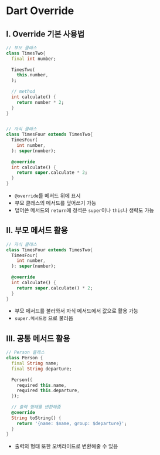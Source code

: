# Dart Override

## Ⅰ. Override 기본 사용법
```dart
// 부모 클래스
class TimesTwo{
  final int number;
  
  TimesTwo(
    this.number,
  );
    
  // method
  int calculate() {
    return number * 2;
  }
}


// 자식 클래스
class TimesFour extends TimesTwo{
  TimesFour(
    int number,
  ): super(number);
   
  @override
  int calculate() {
    return super.calculate * 2;
  }
}
```
- `@override`를 메서드 위에 표시
- 부모 클래스의 메서드를 덮어쓰기 가능
- 덮어쓴 메서드의 `return`에 정석은 `super`이나 `this`나 생략도 가능

## Ⅱ. 부모 메서드 활용
```dart
// 자식 클래스
class TimesFour extends TimesTwo{
  TimesFour(
    int number,
  ): super(number);
   
  @override
  int calculate() {
    return super.calculate() * 2;
  }
}
```
- 부모 메서드를 불러와서 자식 메서드에서 값으로 활용 가능
- `super.메서드명` 으로 불러옴

## Ⅲ. 공통 메서드 활용
```dart
// Person 클래스
class Person {
  final String name;
  final String departure;
  
  Person({
    required this.name,
    required this.departure,
  });
  
  // 출력 형태를 변환해줌   
  @override
  String toString() {
    return '{name: $name, group: $departure}';
  }
}
```
- 출력의 형태 또한 오버라이드로 변환해줄 수 있음